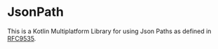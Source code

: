# JsonPath

This is a Kotlin Multiplatform Library for using Json Paths as defined in [RFC9535](https://datatracker.ietf.org/doc/rfc9535).
